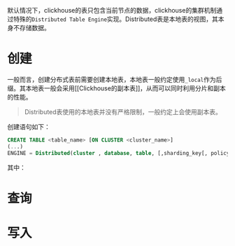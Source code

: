 默认情况下，clickhouse的表只包含当前节点的数据，clickhouse的集群机制通过特殊的`Distributed Table Engine`实现。Distributed表是本地表的视图，其本身不存储数据。
# 创建

一般而言，创建分布式表前需要创建本地表，本地表一般约定使用`_local`作为后缀。其本地表一般会采用[[Clickhouse的副本表]]，从而可以同时利用分片和副本的性能。

> Distributed表使用的本地表并没有严格限制，一般约定上会使用副本表。

创建语句如下：
```sql
CREATE TABLE <table_name> [ON CLUSTER <cluster_name>] 
(...)
ENGINE = Distributed(cluster , database, table, [,sharding_key[, policy_name]])
```
其中：

# 查询




# 写入